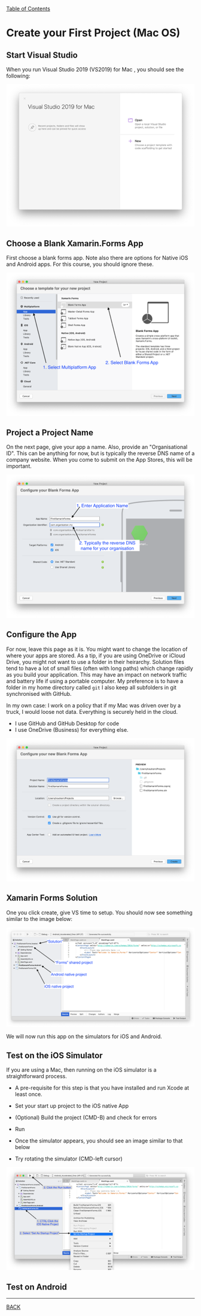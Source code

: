 [Table of Contents](README.md)

# Create your First Project (Mac OS)

## Start Visual Studio
When you run Visual Studio 2019 (VS2019) for Mac , you should see the following:

![Start Screen](img/vs2019-launch-mac.png)

## Choose a Blank Xamarin.Forms App
First choose a blank forms app. Note also there are options for Native iOS and Android apps. For this course, you should ignore these.

![Choose the Blank Forms App](img/SelectProjectType-mac.png)

## Project a Project Name
On the next page, give your app a name. Also, provide an "Organisational ID". This can be anything for now, but is typically the reverse DNS name of a company website. When you come to submit on the App Stores, this will be important.

![Enter a project name and organisation identifier](img/projectname-mac.png)


## Configure the App
For now, leave this page as it is. You might want to change the location of where your apps are stored. As a tip, if you are using OneDrive or iCloud Drive, you might not want to use a folder in their heirarchy. Solution files tend to have a lot of small files (often with long paths) which change rapidly as you build your application. This may have an impact on network traffic and battery life if using a portable computer. My preference is to have a folder in my home directory called `git`
I also keep all subfolders in git synchronised with GitHub.

In my own case:
I work on a policy that if my Mac was driven over by a truck, I would loose not data. Everything is securely held in the cloud.

- I use GitHub and GitHub Desktop for code 
- I use OneDrive (Business) for everything else.

![Project Configuration Settings](img/ConfigApp-mac.png)

## Xamarin Forms Solution
One you click create, give VS time to setup. You should now see something similar to the image below:

![Blank Xamarin.Forms Solution](img/Solution-mac.png)

We will now run this app on the simulators for iOS and Android.

## Test on the iOS Simulator
If you are using a Mac, then running on the iOS simulator is a straightforward process. 

- A pre-requisite for this step is that you have installed and run Xcode at least once.
- Set your start up project to the iOS native App
- (Optional) Build the project (CMD-B) and check for errors
- Run
- Once the simulator appears, you should see an image similar to that below


- Try rotating the simulator (CMD-left cursor)


![Steps to run the iOS App](img/run-first-app-iOS.png)


## Test on Android


----

[BACK](first-exploration.md)
